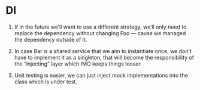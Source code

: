 # DI

1. If in the future we’ll want to use a different strategy, we’ll only need to replace the dependency without changing Foo — cause we managed the dependency outside of it.

2. In case Bar is a shared service that we aim to instantiate once, we don’t have to implement it as a singleton, that will become the responsibility of the “injecting” layer which IMO keeps things looser.

3. Unit testing is easier, we can just inject mock implementations into the class which is under test.
